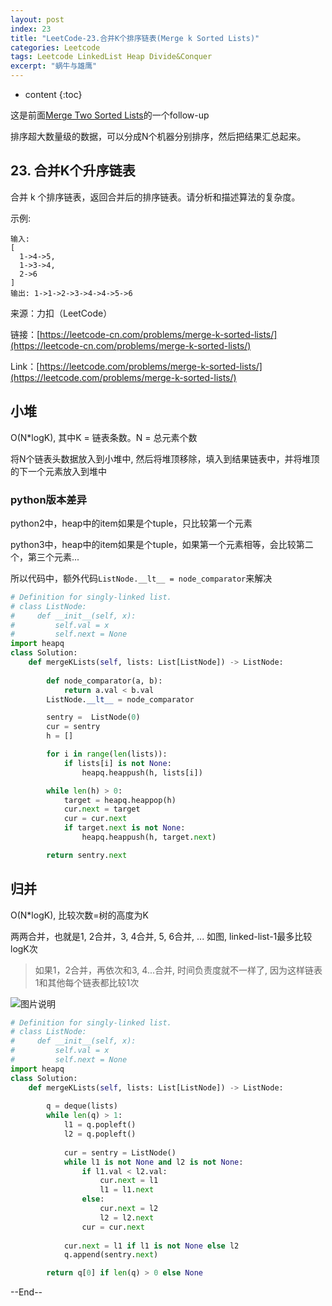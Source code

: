 ```yaml
---
layout: post
index: 23
title: "LeetCode-23.合并K个排序链表(Merge k Sorted Lists)"
categories: Leetcode
tags: Leetcode LinkedList Heap Divide&Conquer
excerpt: "蜗牛与雄鹰"
---
```


* content
{:toc}

这是前面[Merge Two Sorted Lists](http://geemaple.github.io/2020/07/29/leetcode-21/)的一个follow-up

排序超大数量级的数据，可以分成N个机器分别排序，然后把结果汇总起来。

## 23. 合并K个升序链表

合并 k 个排序链表，返回合并后的排序链表。请分析和描述算法的复杂度。

示例:

```
输入:
[
  1->4->5,
  1->3->4,
  2->6
]
输出: 1->1->2->3->4->4->5->6
```

来源：力扣（LeetCode）

链接：[https://leetcode-cn.com/problems/merge-k-sorted-lists/](https://leetcode-cn.com/problems/merge-k-sorted-lists/)

Link：[https://leetcode.com/problems/merge-k-sorted-lists/](https://leetcode.com/problems/merge-k-sorted-lists/)

## 小堆

O(N*logK), 其中K = 链表条数。N = 总元素个数

将N个链表头数据放入到小堆中, 然后将堆顶移除，填入到结果链表中，并将堆顶的下一个元素放入到堆中

### python版本差异

python2中，heap中的item如果是个tuple，只比较第一个元素

python3中，heap中的item如果是个tuple，如果第一个元素相等，会比较第二个，第三个元素...

所以代码中，额外代码```ListNode.__lt__ = node_comparator```来解决

```python
# Definition for singly-linked list.
# class ListNode:
#     def __init__(self, x):
#         self.val = x
#         self.next = None
import heapq
class Solution:
    def mergeKLists(self, lists: List[ListNode]) -> ListNode:
        
        def node_comparator(a, b):
            return a.val < b.val
        ListNode.__lt__ = node_comparator

        sentry =  ListNode(0)
        cur = sentry
        h = []

        for i in range(len(lists)):
            if lists[i] is not None:
                heapq.heappush(h, lists[i])

        while len(h) > 0:
            target = heapq.heappop(h)
            cur.next = target
            cur = cur.next
            if target.next is not None:
                heapq.heappush(h, target.next)

        return sentry.next
```

## 归并

O(N*logK), 比较次数=树的高度为K

两两合并，也就是1, 2合并，3, 4合并, 5, 6合并, ... 如图, linked-list-1最多比较logK次

> 如果1，2合并，再依次和3, 4...合并, 时间负责度就不一样了, 因为这样链表1和其他每个链表都比较1次

![图片说明](https://geemaple.github.io/images/leetcode-sketch-algorithm-23.jpg)

```python
# Definition for singly-linked list.
# class ListNode:
#     def __init__(self, x):
#         self.val = x
#         self.next = None
import heapq
class Solution:
    def mergeKLists(self, lists: List[ListNode]) -> ListNode:
        
        q = deque(lists)     
        while len(q) > 1:
            l1 = q.popleft()
            l2 = q.popleft()
    
            cur = sentry = ListNode()
            while l1 is not None and l2 is not None:
                if l1.val < l2.val:
                    cur.next = l1
                    l1 = l1.next
                else:
                    cur.next = l2
                    l2 = l2.next
                cur = cur.next
            
            cur.next = l1 if l1 is not None else l2
            q.append(sentry.next)

        return q[0] if len(q) > 0 else None 
```

--End--



